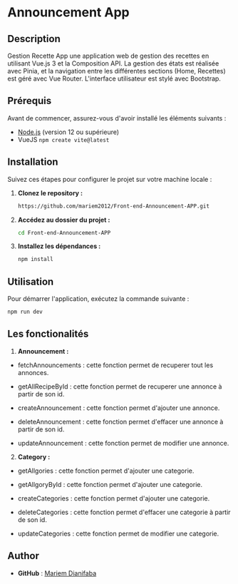 # Announcement App

## Description

Gestion Recette App une application web de gestion des recettes en utilisant Vue.js 3 et la
Composition API. La gestion des états est réalisée avec Pinia, et la navigation entre les
différentes sections (Home, Recettes) est géré avec Vue Router. L'interface utilisateur
est stylé avec Bootstrap.

## Prérequis

Avant de commencer, assurez-vous d'avoir installé les éléments suivants :

- [Node.js](https://nodejs.org/) (version 12 ou supérieure)
- VueJS `npm create vite@latest`


## Installation

Suivez ces étapes pour configurer le projet sur votre machine locale :

1. **Clonez le repository :**

    ```bash
    https://github.com/mariem2012/Front-end-Announcement-APP.git
    ```

2. **Accédez au dossier du projet :**

    ```bash
    cd Front-end-Announcement-APP
    ```

3. **Installez les dépendances :**

    ```bash
    npm install
    ```

## Utilisation

Pour démarrer l'application, exécutez la commande suivante :

```bash
npm run dev
```
## Les fonctionalités

1. **Announcement :** 

 - fetchAnnouncements : cette fonction permet de recuperer tout les annonces.
   
 - getAllRecipeById : cette fonction permet de recuperer une annonce à partir de son id.
   
 - createAnnouncement : cette fonction permet d'ajouter une annonce.
 
 - deleteAnnouncement : cette fonction permet d'effacer une annonce à partir de son id.
 
 - updateAnnouncement :  cette fonction permet de modifier une annonce.
2. **Category :** 

 - getAllgories : cette fonction permet d'ajouter une categorie.
   
 - getAllgoryById : cette fonction permet d'ajouter une categorie.
   
 - createCategories : cette fonction permet d'ajouter une categorie.
 
 - deleteCategories : cette fonction permet d'effacer une categorie à partir de son id.
 
 - updateCategories :  cette fonction permet de modifier une categorie.

## Author
- **GitHub** : [Mariem Dianifaba](https://github.com/mariem2012)

